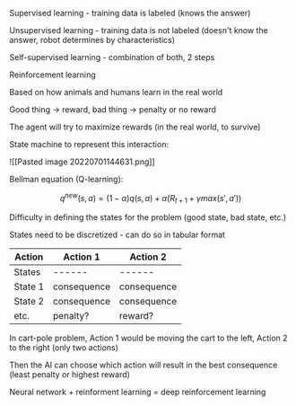 Supervised learning - training data is labeled (knows the answer)

Unsupervised learning - training data is not labeled (doesn't know the answer, robot determines by characteristics)

Self-supervised learning - combination of both, 2 steps


Reinforcement learning

Based on how animals and humans learn in the real world

Good thing -> reward, bad thing -> penalty or no reward

The agent will try to maximize rewards (in the real world, to survive)

State machine to represent this interaction: 

![[Pasted image 20220701144631.png]]

Bellman equation (Q-learning):

$$q^{new}(s, a) = (1 - \alpha)q(s, a) + \alpha(R_{t+1} + \gamma max(s', a') )$$

Difficulty in defining the states for the problem (good state, bad state, etc.)

States need to be discretized - can do so in tabular format

Action |Action 1 | Action 2
---|---|---
States | ------|------
State 1  | consequence | consequence
State 2 | consequence | consequence
etc. | penalty? | reward?

In cart-pole problem, Action 1 would be moving the cart to the left, Action 2 to the right (only two actions)

Then the AI can choose which action will result in the best consequence (least penalty or highest reward)

Neural network + reinforment learning = deep reinforcement learning


